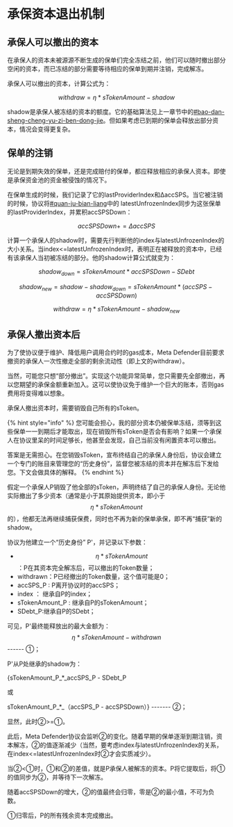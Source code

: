 # 承保资本退出机制

## 承保人可以撤出的资本

在承保人的资本未被源源不断生成的保单们完全冻结之前，他们可以随时撤出部分空闲的资本，而已冻结的部分需要等待相应的保单到期并注销，完成解冻。

承保人可以撤出的资本，计算公式为：

$$
withdraw = η*sTokenAmount - shadow
$$

​shadow是承保人被冻结的资本的额度。它的基础算法见上一章节中的[#bao-dan-sheng-cheng-yu-zi-ben-dong-jie](cheng-bao-de-shou-yi-yu-feng-xian.md#bao-dan-sheng-cheng-yu-zi-ben-dong-jie "mention")。但如果考虑已到期的保单会释放出部分资本，情况会变得更复杂。

## 保单的注销

无论是到期失效的保单，还是完成赔付的保单，都应释放相应的承保人资本。即使是承保资金池的资金被侵蚀的情况下。

在保单生成的时候，我们记录了它的lastProviderIndex和ΔaccSPS。当它被注销的时候，协议将[#quan-ju-bian-liang](cheng-bao-de-shou-yi-yu-feng-xian.md#quan-ju-bian-liang "mention")中的 latestUnfrozenIndex同步为这张保单的lastProviderIndex，并累积accSPSDown：

$$
accSPSDown += ΔaccSPS
$$

​计算一个承保人的shadow时，需要先行判断他的index与latestUnfrozenIndex的大小关系。当index<=latestUnfrozenIndex时，表明正在被释放的资本中，已经有该承保人当初被冻结的部分。他的shadow计算公式就变为：

$$
shadow_{down} = sTokenAmount*accSPSDown - SDebt
$$

$$
shadow_{new}=shadow-shadow_{down} = sTokenAmount*(accSPS-accSPSDown)
$$

$$
withdraw = η*sTokenAmount - shadow_{new}
$$

## 承保人撤出资本后

为了使协议便于维护、降低用户调用合约时的gas成本，Meta Defender目前要求撤资的承保人一次性撤走全部的剩余流动性（即上文的withdraw）。

当然，可能您只想“部分撤出”。实现这个功能异常简单，您只需要先全部撤出，再以您期望的承保金额重新加入。这可以使协议免于维护一个巨大的账本，否则gas费用将变得难以想象。

承保人撤出资本时，需要销毁自己所有的sToken。

{% hint style="info" %}
您可能会担心，我的部分资本仍被保单冻结，须等到这些保单一一到期后才能取出，现在销毁所有sToken是否会有影响？如果一个承保人在协议里呆的时间足够长，他甚至会发现，自己当前没有闲置资本可以撤出。

答案是无需担心。在您销毁sToken，宣布终结自己的承保人身份后，协议会建立一个专门的账目来管理您的“历史身份”，监督您被冻结的资本并在解冻后下发给您。下文会做具体的解释。
{% endhint %}

假定一个承保人P销毁了他全部的sToken，声明终结了自己的承保人身份。无论他实际撤出了多少资本（通常是小于其原始提供资本，即小于$$η*sTokenAmount$$的），他都无法再继续捕获保费，同时也不再为新的保单承保，即不再“捕获”新的shadow。

协议为他建立一个“历史身份” P'，并记录以下参数：

* $$η*sTokenAmount$$ ：P在其资本完全解冻后，可以撤出的Token数量；
* withdrawn：P已经撤出的Token数量，这个值可能是0；
* accSPS\_P : P离开协议时的accSPS；
* index ： 继承自P的index；
* sTokenAmount\_P : 继承自P的sTokenAmount；
* SDebt\_P:继承自P的SDebt；

可见，P'最终能释放出的最大金额为：$$η*sTokenAmount -withdrawn$$​ ------ ①；

P'从P处继承的shadow为：

{sTokenAmount\_P_\*_accSPS\_P _-_ SDebt\_P&#x20;

或

&#x20;sTokenAmount\_P_\*_（accSPS\_P - accSPSDown）} ------- ②；

显然，此时②>=①。

此后，Meta Defender协议会监听②的变化。随着早期的保单逐渐到期注销，资本解冻，②的值逐渐减少（当然，要考虑index与latestUnfrozenIndex的关系，在index<=latestUnfrozenIndex时②才会实质减少）。

当②<①时，①和②的差值，就是P承保人被解冻的资本。P将它提取后，将①的值同步为②，并等待下一次解冻。

随着accSPSDown的增大，②的值最终会归零，零是②的最小值，不可为负数。

①归零后，P的所有残余资本完成撤出。

